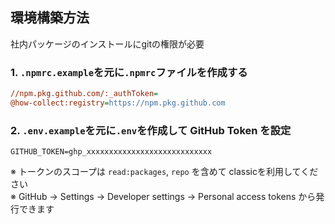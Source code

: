 ## 環境構築方法

社内パッケージのインストールにgitの権限が必要

### 1. `.npmrc.example`を元に`.npmrc`ファイルを作成する

```ini
//npm.pkg.github.com/:_authToken=
@how-collect:registry=https://npm.pkg.github.com
```

### 2. `.env.example`を元に`.env`を作成して GitHub Token を設定

```env
GITHUB_TOKEN=ghp_xxxxxxxxxxxxxxxxxxxxxxxxxxxx
```

※ トークンのスコープは `read:packages`, `repo` を含めて classicを利用してください  
※ GitHub → Settings → Developer settings → Personal access tokens から発行できます
